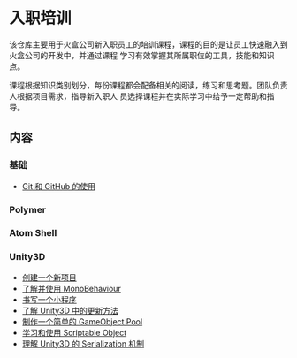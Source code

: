 # 入职培训

该仓库主要用于火盒公司新入职员工的培训课程，课程的目的是让员工快速融入到火盒公司的开发中，并通过课程
学习有效掌握其所属职位的工具，技能和知识点。

课程根据知识类别划分，每份课程都会配备相关的阅读，练习和思考题。团队负责人根据项目需求，指导新入职人
员选择课程并在实际学习中给予一定帮助和指导。

## 内容

### 基础

 - [Git 和 GitHub 的使用](Basic/git-and-github.md)

### Polymer

### Atom Shell

### Unity3D

 - [创建一个新项目](Unity3D/create-new-project.md)
 - [了解并使用 MonoBehaviour](Unity3D/using-mono-behaviour.md)
 - [书写一个小程序](Unity3D/my-hello-world.md)
 - [了解 Unity3D 中的更新方法](Unity3D/mainloop-and-update.md)
 - [制作一个简单的 GameObject Pool](Unity3D/gameobject-pool.md)
 - [学习和使用 Scriptable Object](Unity3D/scriptable-object.md)
 - [理解 Unity3D 的 Serialization 机制](Unity3D/understand-serialization-in-unity3d.md)
